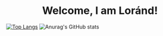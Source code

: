 <H1 style="text-align:center;">Welcome, I am Loránd!</H1>

[![Top Langs](https://github-readme-stats.vercel.app/api/top-langs/?username=KeLorand&theme=dark&count_private=true&count_public=true)](https://github.com/anuraghazra/github-readme-stats)
![Anurag's GitHub stats](https://github-readme-stats.vercel.app/api?username=KeLorand&show_icons=true&theme=dark&count_private=true)
